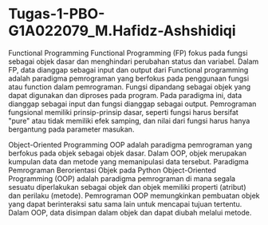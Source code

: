 # Tugas-1-PBO-G1A022079_M.Hafidz-Ashshidiqi
Functional Programming
Functional Programming (FP) fokus pada fungsi sebagai objek dasar dan menghindari perubahan status dan variabel. Dalam FP, data dianggap sebagai input dan output dari Functional programming adalah paradigma pemrograman yang berfokus pada penggunaan fungsi atau function dalam pemrograman. Fungsi dipandang sebagai objek yang dapat digunakan dan diproses pada program. Pada paradigma ini, data dianggap sebagai input dan fungsi dianggap sebagai output. Pemrograman fungsional memiliki prinsip-prinsip dasar, seperti fungsi harus bersifat "pure" atau tidak memiliki efek samping, dan nilai dari fungsi harus hanya bergantung pada parameter masukan.

Object-Oriented Programming
OOP adalah paradigma pemrograman yang berfokus pada objek sebagai objek dasar. Dalam OOP, objek merupakan kumpulan data dan metode yang memanipulasi data tersebut. Paradigma Pemrograman Berorientasi Objek pada Python Object-Oriented Programming (OOP) adalah paradigma pemrograman di mana segala sesuatu diperlakukan sebagai objek dan objek memiliki properti (atribut) dan perilaku (metode). Pemrograman OOP memungkinkan pembuatan objek yang dapat berinteraksi satu sama lain untuk mencapai tujuan tertentu. Dalam OOP, data disimpan dalam objek dan dapat diubah melalui metode.
